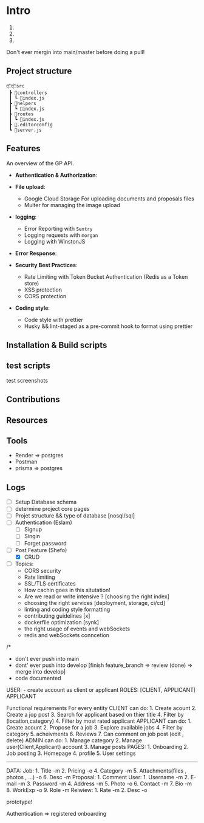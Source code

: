# Intro

1.

2.

3.

Don't ever mergin into main/master before doing a pull!

## Project structure

```
📦📦src
 ┣ 📂controllers
 ┃ ┗ 📜index.js
 ┣ 📂helpers
 ┃ ┗ 📜index.js
 ┣ 📂routes
 ┃ ┗ 📜index.js
 ┣ 📜.editorconfig
 ┗ 📜server.js
```

## Features

An overview of the GP API.

- **Authentication & Authorization**:

- **File upload**:
  - Google Cloud Storage For uploading documents and proposals files
  - Multer for managing the image upload
- **logging**:
  - Error Reporting with `Sentry`
  - Logging requests with `morgan`
  - Logging with WinstonJS
- **Error Response**:

- **Security Best Practices**:
  - Rate Limiting with Token Bucket Authentication (Redis as a Token store)
  - XSS protection
  - CORS protection
- **Coding style**:
  - Code style with prettier
  - Husky && lint-staged as a pre-commit hook to format using prettier

## Installation & Build scripts

## test scripts

test screenshots

## Contributions

## Resources

## Tools

- Render => postgres
- Postman
- prisma => postgres

## Logs

- [ ] Setup Database schema
- [ ] determine project core pages
- [ ] Projet structure && type of database [nosql/sql]
- [ ] Authentication (Eslam)
  - [ ] Signup
  - [ ] Singin
  - [ ] Forget password
- [ ] Post Feature (Shefo)
  - [x] CRUD
- [ ] Topics:
  - CORS security
  - Rate limiting
  - SSL/TLS certificates
  - How cachin goes in this situtation!
  - Are we read or write intensive ? [choosing the right index]
  - choosing the right services [deployment, storage, ci/cd]
  - linting and coding style formatting
  - contributing guidelines [x]
  - dockerfile optimization [synk]
  - the right usage of events and webSockets
  - redis and webSockets conncetion

/\*

- don't ever push into main
- dont' ever push into develop [finish feature_branch => review (done) => merge into develop]
- code documented

USER: - create account as client or applicant
ROLES: [CLIENT, APPLICANT]
APPLICANT

Functional requirements For every entity
CLIENT can do:
    1. Create acount
    2. Create a jop post
    3. Search for applicant based on thier title
    4. Filter by (location,category)
    4. Filter by most rated applicant
APPLICANT can do:
    1. Create acount
    2. Propose for a job
    3. Explore available jobs
    4. Filter by category
    5. acheivments
    6. Reviews
    7. Can comment on job post (edit , delete)
ADMIN can do:
    1. Manage category
    2. Manage user(Client,Applicant) account
    3. Manage posts
PAGES:
    1. Onboarding
    2. Job posting
    3. Homepage
    4. profile
    5. User settings

---

DATA:
Job: 1. Title -m 2. Pricing -o 4. Category -m 5. Attachments(files , photos , ...) -o 6. Desc -m
Proposal: 1. Comment
User: 1. Username -m 2. E-mail -m 3. Password -m 4. Address -m 5. Photo -o 6. Contact -m 7. Bio -m 8. WorkExp -o 9. Role -m
Reiwiew: 1. Rate -m 2. Desc -o

prototype!

Authentication => registered
onboarding
